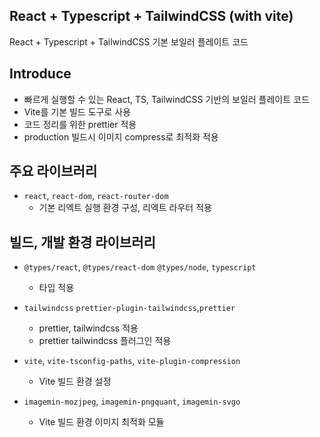 ## React + Typescript + TailwindCSS (with vite)   

React + Typescript + TailwindCSS 기본 보일러 플레이트 코드

## Introduce
- 빠르게 실행할 수 있는 React, TS, TailwindCSS 기반의 보일러 플레이트 코드   
- Vite를 기본 빌드 도구로 사용
- 코드 정리를 위한 prettier 적용
- production 빌드시 이미지 compress로 최적화 적용

## 주요 라이브러리 
- `react`, `react-dom`, `react-router-dom`
    - 기본 리엑트 실행 환경 구성, 리엑트 라우터 적용

## 빌드, 개발 환경 라이브러리

-  `@types/react`, `@types/react-dom` `@types/node`, `typescript`
    -  타입 적용

-  `tailwindcss` `prettier-plugin-tailwindcss`,`prettier`
    - prettier, tailwindcss 적용
    - prettier tailwindcss 플러그인 적용

- `vite`, `vite-tsconfig-paths`, `vite-plugin-compression`
    - Vite 빌드 환경 설정

- `imagemin-mozjpeg`, `imagemin-pngquant`, `imagemin-svgo`
    - Vite 빌드 환경 이미지 최적화 모듈



